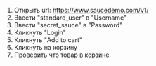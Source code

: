 1. Открыть url: <https://www.saucedemo.com/v1/>
2. Ввести "standard_user" в "Username"
3. Ввести "secret_sauce" в "Password"
4. Кликнуть "Login"
5. Кликнуть "Add to cart"
6. Кликнуть на корзину
7. Проверить что товар в корзине 